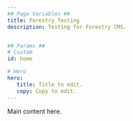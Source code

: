 ```yaml
---
## Page Variables ##
title: Forestry Testing
description: Testing for Forestry CMS.


## Params ##
# Custom
id: home

# Hero
hero:
   title: Title to edit.
   copy: Copy to edit.
---
```


Main content here.
